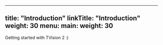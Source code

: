 
---
title: "Introduction"
linkTitle: "Introduction"
weight: 30
menu:
  main:
    weight: 30
---

Getting started with TVision 2 :)